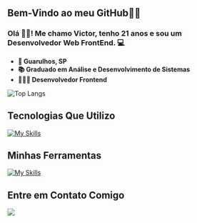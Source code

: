 <h2>Bem-Vindo ao meu GitHub👋🏻</h2>
<h3>Olá ✌🏽! Me chamo Victor, tenho 21 anos e sou um Desenvolvedor Web FrontEnd. 💻  </h3>
<ul>
  <li><strong>📌 Guarulhos, SP</strong></li>
  <li><strong>📚 Graduado em Análise e Desenvolvimento de Sistemas</strong> </li>
  <li><strong>👨🏻‍💻 Desenvolvedor Frontend</strong></li>
</ul>

![Top Langs](https://github-readme-stats.vercel.app/api/top-langs/?username=victorsantana03&layout=compact)

## Tecnologias Que Utilizo
[![My Skills](https://skillicons.dev/icons?i=js,react,html,css,nodejs,tailwind,git,py)](https://skillicons.dev)

## Minhas Ferramentas
[![My Skills](https://skillicons.dev/icons?i=vscode,windows,vite,pycharm,netlify,github,figma)](https://skillicons.dev)

## Entre em Contato Comigo
<div>
  <a href="//www.linkedin.com/in/victor-alves-santana-111440196"><img src="https://img.shields.io/badge/LinkedIn-0077B5?style=for-the-badge&logo=linkedin&logoColor=white">
</div>
